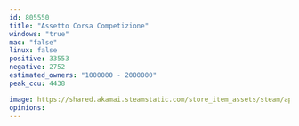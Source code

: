 ```yaml
---
id: 805550
title: "Assetto Corsa Competizione"
windows: "true"
mac: "false"
linux: false
positive: 33553
negative: 2752
estimated_owners: "1000000 - 2000000"
peak_ccu: 4438

image: https://shared.akamai.steamstatic.com/store_item_assets/steam/apps/805550/header.jpg?t=1730743191
opinions:
---
```

